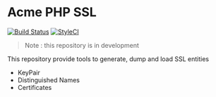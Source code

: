 Acme PHP SSL
=============

[![Build Status](https://travis-ci.org/acmephp/ssl.svg?branch=master)](https://travis-ci.org/acmephp/ssl)
[![StyleCI](https://styleci.io/repos/51226077/shield)](https://styleci.io/repos/51226077)

> Note : this repository is in development

This repository provide tools to generate, dump and load SSL entities

- KeyPair
- Distinguished Names
- Certificates